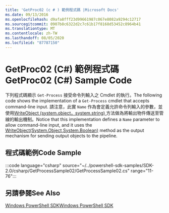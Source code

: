 ```yaml
---
title: 'GetProc02 (c # ) 範例程式碼 |Microsoft Docs'
ms.date: 09/13/2016
ms.openlocfilehash: d9afa8fff23d99661987c067e8082a9294c12717
ms.sourcegitcommit: 0907b8c6322d2c7c61b17f8168d53452c8964b41
ms.translationtype: MT
ms.contentlocale: zh-TW
ms.lasthandoff: 08/05/2020
ms.locfileid: "87787150"
---
```

# <a name="getproc02-c-sample-code"></a><span data-ttu-id="e3059-102">GetProc02 (C#) 範例程式碼</span><span class="sxs-lookup"><span data-stu-id="e3059-102">GetProc02 (C#) Sample Code</span></span>

<span data-ttu-id="e3059-103">下列程式碼顯示 `Get-Process` 接受命令列輸入之 Cmdlet 的執行。</span><span class="sxs-lookup"><span data-stu-id="e3059-103">The following code shows the implementation of a `Get-Process` cmdlet that accepts command-line input.</span></span> <span data-ttu-id="e3059-104">請注意，此實 `Name` 作為會定義允許命令列輸入的參數，並使用[WriteObject (system.object，system.string) ](/dotnet/api/system.management.automation.cmdlet.writeobject?view=pscore-6.2.0#System_Management_Automation_Cmdlet_WriteObject_System_Object_System_Boolean_)方法做為將輸出物件傳送至管線的輸出機制。</span><span class="sxs-lookup"><span data-stu-id="e3059-104">Notice that this implementation defines a `Name` parameter to allow command-line input, and it uses the [WriteObject(System.Object,System.Boolean)](/dotnet/api/system.management.automation.cmdlet.writeobject?view=pscore-6.2.0#System_Management_Automation_Cmdlet_WriteObject_System_Object_System_Boolean_) method as the output mechanism for sending output objects to the pipeline.</span></span>

## <a name="code-sample"></a><span data-ttu-id="e3059-105">程式碼範例</span><span class="sxs-lookup"><span data-stu-id="e3059-105">Code Sample</span></span>

:::code language="csharp" source="~/../powershell-sdk-samples/SDK-2.0/csharp/GetProcessSample02/GetProcessSample02.cs" range="11-76":::

## <a name="see-also"></a><span data-ttu-id="e3059-106">另請參閱</span><span class="sxs-lookup"><span data-stu-id="e3059-106">See Also</span></span>

[<span data-ttu-id="e3059-107">Windows PowerShell SDK</span><span class="sxs-lookup"><span data-stu-id="e3059-107">Windows PowerShell SDK</span></span>](../windows-powershell-reference.md)
